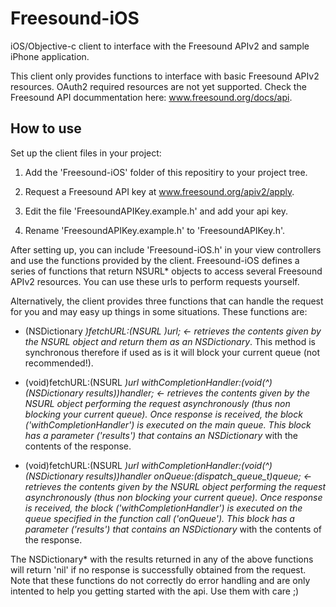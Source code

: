 Freesound-iOS
=============

iOS/Objective-c client to interface with the Freesound APIv2 and sample iPhone application.

This client only provides functions to interface with basic Freesound APIv2 resources.
OAuth2 required resources are not yet supported. 
Check the Freesound API docummentation here: www.freesound.org/docs/api.


How to use
----------

Set up the client files in your project:

  1) Add the 'Freesound-iOS' folder of this repositiry to your project tree.

  2) Request a Freesound API key at www.freesound.org/apiv2/apply.

  3) Edit the file 'FreesoundAPIKey.example.h' and add your api key.

  4) Rename 'FreesoundAPIKey.example.h' to 'FreesoundAPIKey.h'.


After setting up, you can include 'Freesound-iOS.h' in your view controllers and use the functions provided by the client. Freesound-iOS defines a series of functions that return NSURL* objects to access several Freesound APIv2 resources. You can use these urls to perform requests yourself. 

Alternatively, the client provides three functions that can handle the request for you and may easy up things in some situations. These functions are:

+ (NSDictionary *)fetchURL:(NSURL *)url; <- retrieves the contents given by the NSURL* object and return them as an NSDictionary*. This method is synchronous therefore if used as is it will block your current queue (not recommended!).

+ (void)fetchURL:(NSURL *)url withCompletionHandler:(void(^)(NSDictionary *results))handler; <- retrieves the contents given by the NSURL* object performing the request asynchronously (thus non blocking your current queue). Once response is received, the block ('withCompletionHandler') is executed on the main queue. This block has a parameter ('results') that contains an NSDictionary* with the contents of the response.

+ (void)fetchURL:(NSURL *)url withCompletionHandler:(void(^)(NSDictionary *results))handler onQueue:(dispatch_queue_t)queue; <- retrieves the contents given by the NSURL* object performing the request asynchronously (thus non blocking your current queue). Once response is received, the block ('withCompletionHandler') is executed on the queue specified in the function call ('onQueue'). This block has a parameter ('results') that contains an NSDictionary* with the contents of the response.

The NSDictionary* with the results returned in any of the above functions will return 'nil' if no response is successfully obtained from the request.
Note that these functions do not correctly do error handling and are only intented to help you getting started with the api. Use them with care ;)




